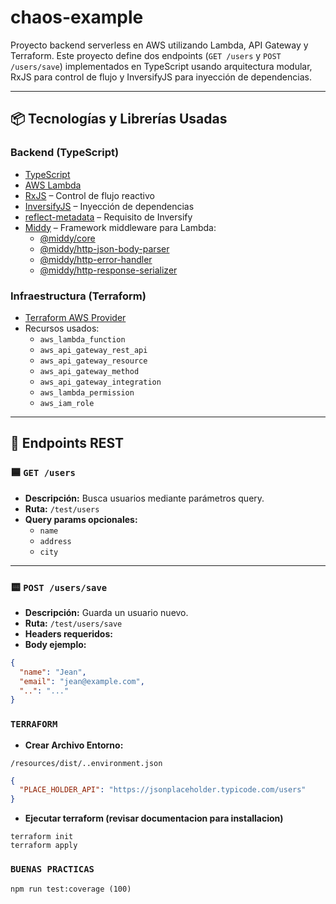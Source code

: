 # chaos-example

Proyecto backend serverless en AWS utilizando Lambda, API Gateway y Terraform. Este proyecto define dos endpoints (`GET /users` y `POST /users/save`) implementados en TypeScript usando arquitectura modular, RxJS para control de flujo y InversifyJS para inyección de dependencias.

---

## 📦 Tecnologías y Librerías Usadas

### Backend (TypeScript)

- [TypeScript](https://www.typescriptlang.org/)
- [AWS Lambda](https://docs.aws.amazon.com/lambda/latest/dg/welcome.html)
- [RxJS](https://rxjs.dev/) – Control de flujo reactivo
- [InversifyJS](https://inversify.io/) – Inyección de dependencias
- [reflect-metadata](https://www.npmjs.com/package/reflect-metadata) – Requisito de Inversify
- [Middy](https://middy.js.org/) – Framework middleware para Lambda:
    - [@middy/core](https://www.npmjs.com/package/@middy/core)
    - [@middy/http-json-body-parser](https://www.npmjs.com/package/@middy/http-json-body-parser)
    - [@middy/http-error-handler](https://www.npmjs.com/package/@middy/http-error-handler)
    - [@middy/http-response-serializer](https://www.npmjs.com/package/@middy/http-response-serializer)

### Infraestructura (Terraform)

- [Terraform AWS Provider](https://registry.terraform.io/providers/hashicorp/aws/latest/docs)
- Recursos usados:
    - `aws_lambda_function`
    - `aws_api_gateway_rest_api`
    - `aws_api_gateway_resource`
    - `aws_api_gateway_method`
    - `aws_api_gateway_integration`
    - `aws_lambda_permission`
    - `aws_iam_role`

---

## 🔧 Endpoints REST

### 🟦 `GET /users`

- **Descripción:** Busca usuarios mediante parámetros query.
- **Ruta:** `/test/users`
- **Query params opcionales:**
    - `name`
    - `address`
    - `city`


---

### 🟨 `POST /users/save`

- **Descripción:** Guarda un usuario nuevo.
- **Ruta:** `/test/users/save`
- **Headers requeridos:**
- **Body ejemplo:**
```json
{
  "name": "Jean",
  "email": "jean@example.com",
  "..": "..."
}
```
###  `TERRAFORM`

- **Crear Archivo Entorno:** 

`/resources/dist/..environment.json`
```json
{
  "PLACE_HOLDER_API": "https://jsonplaceholder.typicode.com/users"
}
```
- **Ejecutar terraform (revisar documentacion para installacion)**

```
terraform init
terraform apply
```

###  `BUENAS PRACTICAS`
```
npm run test:coverage (100)
```


